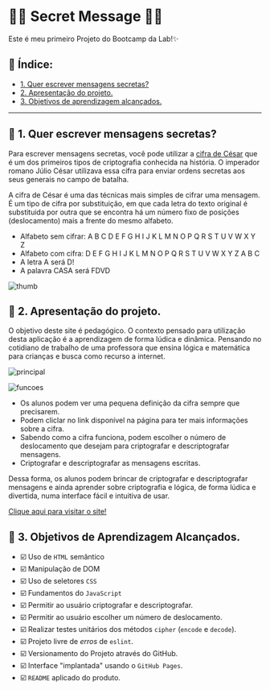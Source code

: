 # 🕵️‍♀️ Secret Message 🕵️‍♀️ 

Este é meu primeiro Projeto do Bootcamp da Lab!✨

## 💟 Índice:

* [1. Quer escrever mensagens secretas?](#1-quer-escrever-mensagens-secretas?)
* [2. Apresentação do projeto.](#2-apresentação-do-projeto.)
* [3. Objetivos de aprendizagem alcançados.](#3-objetivos-de-aprendizagem-alcançados.)

***

## 💟 1. Quer escrever mensagens secretas?

Para escrever mensagens secretas, você pode utilizar a [cifra de César](https://pt.wikipedia.org/wiki/Cifra_de_C%C3%A9sar)
que é um dos primeiros tipos de criptografia conhecida na história.
O imperador romano Júlio César utilizava essa cifra para enviar
ordens secretas aos seus generais no campo de batalha.

A cifra de César é uma das técnicas mais simples de cifrar uma mensagem. É um
tipo de cifra por substituição, em que cada letra do texto original é
substituida por outra que se encontra há um número fixo de posições
(deslocamento) mais a frente do mesmo alfabeto.


* Alfabeto sem cifrar: A B C D E F G H I J K L M N O P Q R S T U V W X Y Z
* Alfabeto com cifra:  D E F G H I J K L M N O P Q R S T U V W X Y Z A B C
* A letra A será D!
* A palavra CASA será FDVD

![thumb](https://user-images.githubusercontent.com/109115688/217065858-9e4afb45-ff3f-4e77-83fa-0de96db688c5.png)

## 💟 2. Apresentação do projeto.

O objetivo deste site é pedagógico. O contexto pensado para utilização desta aplicação é a aprendizagem de forma lúdica e dinâmica. Pensando no cotidiano de trabalho de uma professora que ensina lógica e matemática para crianças e busca como recurso a internet.


![principal](https://user-images.githubusercontent.com/109115688/217066539-783e6456-9e81-4b65-93b9-608e539870a1.jpg)

![funcoes](https://user-images.githubusercontent.com/109115688/217062074-3863a187-8dd1-4aa8-8804-6e5855c6d9fa.jpg)


* Os alunos podem ver uma pequena definição da cifra sempre que precisarem.
* Podem cliclar no link disponível na página para ter mais informações sobre a cifra.
* Sabendo como a cifra funciona, podem escolher o número de deslocamento que desejam
  para criptografar e descriptografar mensagens.
* Criptografar e descriptografar as mensagens escritas.


Dessa forma, os alunos podem brincar de criptografar e descriptografar mensagens e ainda aprender sobre criptografia e lógica, de forma lúdica e divertida, numa interface fácil e intuitiva de usar. 

<a href="https://edimaraarcanjo.github.io/SAP009-cipher/src/index.html"> Clique aqui para visitar o site!</a>

## 💟 3. Objetivos de Aprendizagem Alcançados.

* ☑️ Uso de `HTML` semântico
* ☑️ Manipulação de DOM
* ☑️ Uso de seletores `CSS`
* ☑️ Fundamentos do `JavaScript`
* ☑️ Permitir ao usuário criptografar e
  descriptografar.
* ☑️ Permitir ao usuário escolher um número de deslocamento.
* ☑️ Realizar testes unitários dos métodos `cipher`
  (`encode` e `decode`).
* ☑️ Projeto livre de _erros_ de `eslint`.
* ☑️ Versionamento do Projeto através do GitHub.
* ☑️ Interface "implantada" usando o `GitHub Pages`.
* ☑️ `README` aplicado do produto.
